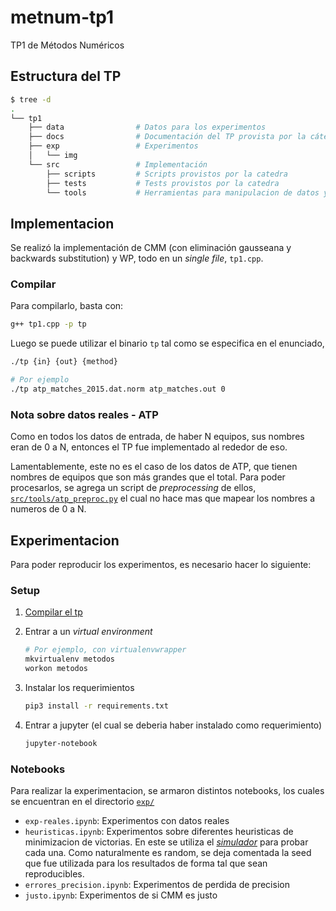 # metnum-tp1

TP1 de Métodos Numéricos

## Estructura del TP

```bash
$ tree -d
.
└── tp1
    ├── data                # Datos para los experimentos
    ├── docs                # Documentación del TP provista por la cátedra
    ├── exp                 # Experimentos
    │   └── img
    └── src                 # Implementación
        ├── scripts         # Scripts provistos por la catedra
        ├── tests           # Tests provistos por la catedra
        └── tools           # Herramientas para manipulacion de datos y simulador
```

## Implementacion

Se realizó la implementación de CMM (con eliminación gausseana y backwards
substitution) y WP, todo en un *single file*, `tp1.cpp`.

### Compilar

Para compilarlo, basta con:

```bash
g++ tp1.cpp -p tp
```

Luego se puede utilizar el binario `tp` tal como se especifica en el enunciado,

```bash
./tp {in} {out} {method}

# Por ejemplo
./tp atp_matches_2015.dat.norm atp_matches.out 0
```

### Nota sobre datos reales - ATP

Como en todos los datos de entrada, de haber N equipos, sus nombres eran de 0 a
N, entonces el TP fue implementado al rededor de eso.

Lamentablemente, este no es el caso de los datos de ATP, que tienen nombres de
equipos que son más grandes que el total. Para poder procesarlos, se agrega un
script de *preprocessing* de ellos,
[`src/tools/atp_preproc.py`](tp1/src/tools/atp_preproc.py) el cual no hace mas
que mapear los nombres a numeros de 0 a N.

## Experimentacion

Para poder reproducir los experimentos, es necesario hacer lo siguiente:

### Setup

1. [Compilar el tp](#compilar)

2. Entrar a un *virtual environment*

   ```bash
   # Por ejemplo, con virtualenvwrapper
   mkvirtualenv metodos
   workon metodos
   ```

3. Instalar los requerimientos

    ```bash
    pip3 install -r requirements.txt
    ```

4. Entrar a jupyter (el cual se deberia haber instalado como requerimiento)

    ```bash
    jupyter-notebook
    ```

### Notebooks

Para realizar la experimentacion, se armaron distintos notebooks, los cuales
se encuentran en el directorio [`exp/`](tp1/exp)

- `exp-reales.ipynb`: Experimentos con datos reales
- `heuristicas.ipynb`: Experimentos sobre diferentes heuristicas de minimizacion
  de victorias. En este se utiliza el [*simulador*](tp1/exp/simulator.py) para
  probar cada una. Como naturalmente es random, se deja comentada la seed
  que fue utilizada para los resultados de forma tal que sean reproducibles.
- `errores_precision.ipynb`: Experimentos de perdida de precision
- `justo.ipynb`: Experimentos de si CMM es justo
